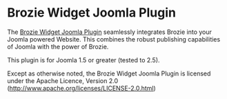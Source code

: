 Brozie Widget Joomla Plugin
==========================

The [Brozie Widget Joomla Plugin](http://www.freechatforwebsite.com/) seamlessly integrates Brozie into your Joomla powered Website.  This combines the robust publishing capabilities of Joomla with the power of Brozie.

This plugin is for Joomla 1.5 or greater (tested to 2.5).

Except as otherwise noted, the Brozie Widget Joomla Plugin is licensed under the Apache Licence, Version 2.0 (http://www.apache.org/licenses/LICENSE-2.0.html)
